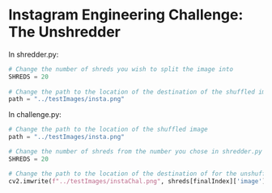 # Instagram Engineering Challenge: The Unshredder

In shredder.py:

```python
# Change the number of shreds you wish to split the image into
SHREDS = 20
  
# Change the path to the location of the destination of the shuffled image
path = "../testImages/insta.png"
```


In challenge.py:

```python
# Change the path to the location of the shuffled image
path = "../testImages/insta.png"

# Change the number of shreds from the number you chose in shredder.py
SHREDS = 20

# Change the path to the location of the destination of for the unshuffled image
cv2.imwrite(f"../testImages/instaChal.png", shreds[finalIndex]['image'])

```
